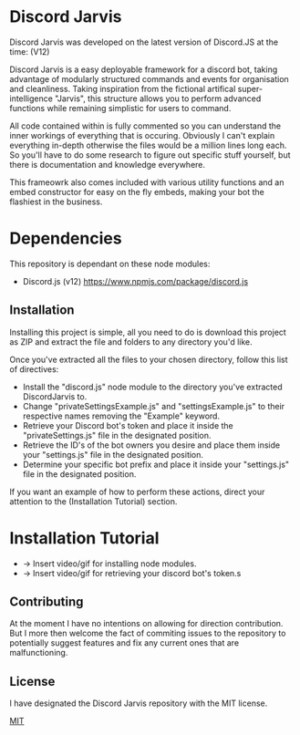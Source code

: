 # Discord Jarvis

Discord Jarvis was developed on the latest version of Discord.JS at the time: (V12)

Discord Jarvis is a easy deployable framework for a discord bot, taking advantage of modularly structured commands and events for organisation and cleanliness. Taking inspiration from the fictional artifical super-intelligence "Jarvis", this structure allows you to perform advanced functions while remaining simplistic for users to command.

All code contained within is fully commented so you can understand the inner workings of everything that is occuring.
Obviously I can't explain everything in-depth otherwise the files would be a million lines long each.
So you'll have to do some research to figure out specific stuff yourself, but there is documentation and knowledge everywhere.

This frameowrk also comes included with various utility functions and an embed constructor for easy on the fly embeds, making your bot the flashiest in the business.

# Dependencies

This repository is dependant on these node modules:

- Discord.js (v12)
https://www.npmjs.com/package/discord.js

## Installation

Installing this project is simple, all you need to do is download this project as ZIP and extract the file and folders to any directory you'd like.

Once you've extracted all the files to your chosen directory, follow this list of directives:

- Install the "discord.js" node module to the directory you've extracted DiscordJarvis to.
- Change "privateSettingsExample.js" and "settingsExample.js" to their respective names removing the "Example" keyword.
- Retrieve your Discord bot's token and place it inside the "privateSettings.js" file in the designated position.
- Retrieve the ID's of the bot owners you desire and place them inside your "settings.js" file in the designated position.
- Determine your specific bot prefix and place it inside your "settings.js" file in the designated position.

If you want an example of how to perform these actions, direct your attention to the (Installation Tutorial) section.

# Installation Tutorial

- -> Insert video/gif for installing node modules.
- -> Insert video/gif for retrieving your discord bot's token.s

## Contributing

At the moment I have no intentions on allowing for direction contribution. But I more then welcome the fact of commiting issues to the repository to potentially suggest features and fix any current ones that are malfunctioning.

## License
I have designated the Discord Jarvis repository with the MIT license.

[MIT](https://choosealicense.com/licenses/mit/)